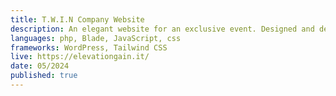 ```yaml
---
title: T.W.I.N Company Website
description: An elegant website for an exclusive event. Designed and developed side-by-side with a graphic designer a single-page, easy to maintain website targeted at managers and entrepreneurs.
languages: php, Blade, JavaScript, css
frameworks: WordPress, Tailwind CSS
live: https://elevationgain.it/
date: 05/2024
published: true
---
```

